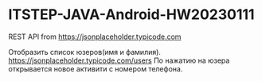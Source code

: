# ITSTEP-JAVA-Android-HW20230111
REST API from https://jsonplaceholder.typicode.com


Отобразить список юзеров(имя и фамилия).
https://jsonplaceholder.typicode.com/users
По нажатию на юзера открывается новое активити с номером телефона.

